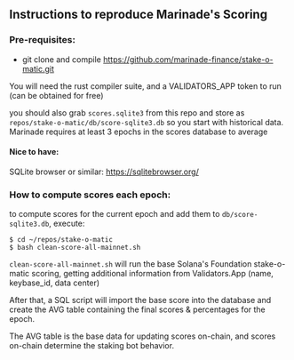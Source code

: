 ## Instructions to reproduce Marinade's Scoring

### Pre-requisites:

* git clone and compile https://github.com/marinade-finance/stake-o-matic.git

You will need the rust compiler suite, and a VALIDATORS_APP token to run (can be obtained for free)

you should also grab `scores.sqlite3` from this repo and store as `repos/stake-o-matic/db/score-sqlite3.db`
so you start with historical data. Marinade requires at least 3 epochs in the scores database to average

#### Nice to have:

SQLite browser or similar: 
https://sqlitebrowser.org/

### How to compute scores each epoch:

to compute scores for the current epoch and add them to `db/score-sqlite3.db`, execute:

```
$ cd ~/repos/stake-o-matic
$ bash clean-score-all-mainnet.sh
```

`clean-score-all-mainnet.sh` will run the base Solana's Foundation stake-o-matic scoring, 
getting additional information from Validators.App (name, keybase_id, data center)

After that, a SQL script will import the base score into the database and create the AVG table containing the final scores & percentages for the epoch.

The AVG table is the base data for updating scores on-chain, and scores on-chain determine the staking bot behavior.




